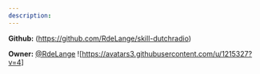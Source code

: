 ```yaml
---
description: 
---
```



**Github:** (https://github.com/RdeLange/skill-dutchradio)

**Owner:** [@RdeLange](https://github.com/RdeLange) ![https://avatars3.githubusercontent.com/u/1215327?v=4]

